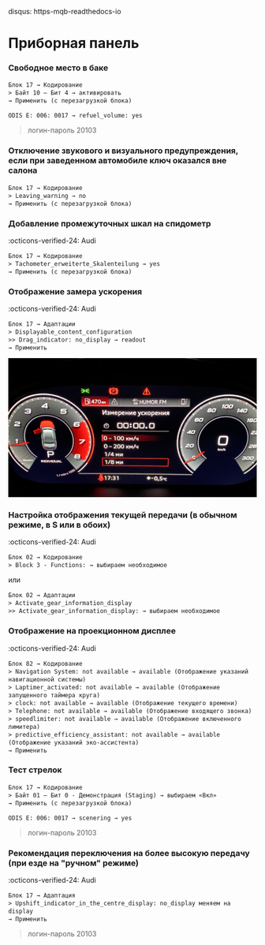 disqus: https-mqb-readthedocs-io
# Приборная панель

### Свободное место в баке

```
Блок 17 → Кодирование
> Байт 10 — Бит 4 → активировать
→ Применить (с перезагрузкой блока)
```
```
ODIS E: 006: 0017 → refuel_volume: yes
```

> логин-пароль 20103

### Отключение звукового и визуального предупреждения, если при заведенном автомобиле ключ оказался вне салона
```   
Блок 17 → Кодирование  
> Leaving_warning → no
→ Применить (с перезагрузкой блока)
```

### Добавление промежуточных шкал на спидометр
:octicons-verified-24: Audi
```   
Блок 17 → Кодирование  
> Tachometer_erweiterte_Skalenteilung → yes
→ Применить (с перезагрузкой блока)
```

### Отображение замера ускорения
:octicons-verified-24: Audi
```   
Блок 17 → Адаптации  
> Displayable_content_configuration
>> Drag_indicator: no_display → readout
→ Применить
```

![Screenshot](../images/MLB/drag_info.jpeg) 

### Настройка отображения текущей передачи (в обычном режиме, в S или в обоих)
:octicons-verified-24: Audi
```
Блок 02 → Кодирование
> Block 3 - Functions: → выбираем необходимое
```
или
```
Блок 02 → Адаптации  
> Activate_gear_information_display
>> Activate_gear_information_display: → выбираем необходимое
```

### Отображение на проекционном дисплее
:octicons-verified-24: Audi
```
Блок 82 → Кодирование
> Navigation System: not available → available (Отображение указаний навигационной системы)
> Laptimer_activated: not available → available (Отображение запущенного таймера круга)
> clock: not available → available (Отображение текущего времени)
> Telephone: not available → available (Отображение входящего звонка)
> speedlimiter: not available → available (Отображение включенного лимитера)
> predictive_efficiency_assistant: not available → available (Отображение указаний эко-ассистента)
→ Применить
```

### Тест стрелок

```
Блок 17 → Кодирование
> Байт 01 — Бит 0 - Демонстрация (Staging) → выбираем «Вкл»
→ Применить (с перезагрузкой блока)
```
```
ODIS E: 006: 0017 → scenering → yes
```
	
> логин-пароль 20103

### Рекомендация переключения на более высокую передачу (при езде на "ручном" режиме)
:octicons-verified-24: Audi
```
Блок 17 → Адаптация 
> Upshift_indicator_in_the_centre_display: no_display меняем на display
→ Применить
```

> логин-пароль 20103
